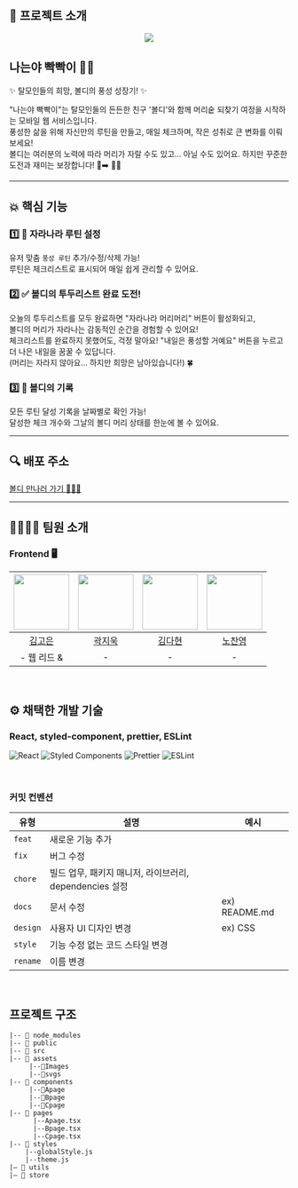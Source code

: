 ## 👋 프로젝트 소개 
<p align="center"><img src="https://github.com/user-attachments/assets/70f33869-355c-49f2-a1e3-442e9e38aa35"></p>

## 나는야 빡빡이 🧑‍🦲
✨ 탈모인들의 희망, 볼디의 풍성 성장기! ✨

"나는야 빡빡이"는 탈모인들의 든든한 친구 '볼디'와 함께 머리숱 되찾기 여정을 시작하는 모바일 웹 서비스입니다. <br/>
풍성한 삶을 위해 자신만의 루틴을 만들고, 매일 체크하며, 작은 성취로 큰 변화를 이뤄보세요!  <br/>
볼디는 여러분의 노력에 따라 머리가 자랄 수도 있고… 아닐 수도 있어요. 하지만 꾸준한 도전과 재미는 보장합니다! 🦲➡️ 💇‍♂️  <br/>

---
## 💥 핵심 기능

### 1️⃣ 🌱 자라나라 루틴 설정

유저 맞춤 `풍성 루틴` 추가/수정/삭제 가능!  <br/>
루틴은 체크리스트로 표시되어 매일 쉽게 관리할 수 있어요.

### 2️⃣ ✅ 볼디의 투두리스트 완료 도전!

오늘의 투두리스트를 모두 완료하면 "자라나라 머리머리" 버튼이 활성화되고,  <br/>
볼디의 머리가 자라나는 감동적인 순간을 경험할 수 있어요!  <br/>
체크리스트를 완료하지 못했어도, 걱정 말아요! "내일은 풍성할 거예요" 버튼을 누르고 더 나은 내일을 꿈꿀 수 있답니다. <br/>
(머리는 자라지 않아요… 하지만 희망은 남아있습니다!) 🍀  

### 3️⃣ 📅 볼디의 기록

모든 루틴 달성 기록을 날짜별로 확인 가능! <br/>
달성한 체크 개수와 그날의 볼디 머리 상태를 한눈에 볼 수 있어요.

---
## 🔍 배포 주소

 [볼디 만나러 가기 🏃🏃‍♀️](https://35-sopkathon-web-web3.vercel.app/)

---

## 👨‍👩‍👧‍👦 팀원 소개

### Frontend 🖥️
| <img src="https://github.com/user-attachments/assets/9650ab2d-5bdc-488f-8194-b3adc789fa56" width="100" height="100"> | <img src="https://avatars.githubusercontent.com/gwagjiug?v=4" width="100" height="100"> | <img src="https://avatars.githubusercontent.com/daahyunk?v=4" width="100" height="100"> | <img src="https://avatars.githubusercontent.com/shroqkf?v=4" width="100" height="100"> |
|:---:|:---:|:---:|:---:|
| [김고은](https://github.com/gonn-i) | [곽지욱](https://github.com/gwagjiug) | [김다현](https://github.com/daahyunk) | [노찬영](https://github.com/shroqkf) |
| - 웹 리드 & | -  | -  | -  |

<br>

## ⚙️ 채택한 개발 기술

### React, styled-component, prettier, ESLint
![React](https://img.shields.io/badge/React-000000?style=for-the-badge&logo=react)
![Styled Components](https://img.shields.io/badge/styled--components-DB7093?style=for-the-badge&logo=styled-components&logoColor=white)
![Prettier](https://img.shields.io/badge/prettier-%23F7B93E.svg?style=for-the-badge&logo=prettier&logoColor=black)
![ESLint](https://img.shields.io/badge/ESLint-4B3263?style=for-the-badge&logo=eslint&logoColor=white)

<br>

### 커밋 컨벤션

| 유형       | 설명                                   | 예시                          |
|------------|----------------------------------------|-------------------------------|
| `feat`     | 새로운 기능 추가                      |                               |
| `fix`      | 버그 수정                              |                               |
| `chore`    | 빌드 업무, 패키지 매니저, 라이브러리, dependencies 설정 |                               |
| `docs`     | 문서 수정                              | ex) README.md                 |
| `design`   | 사용자 UI 디자인 변경                 | ex) CSS                       |
| `style`    | 기능 수정 없는 코드 스타일 변경       |                               |
| `rename`   | 이름 변경                              |                               |

<br>

## 프로젝트 구조
```
|-- 📁 node_modules
|-- 📁 public
|-- 📁 src
|-- 📁 assets
     |--📁Images
     |--📁svgs
|-- 📁 components
     |--📁Apage
     |--📁Bpage
     |--📁Cpage
|-- 📁 pages
      |--Apage.tsx
      |--Bpage.tsx
      |--Cpage.tsx
|-- 📁 styles
    |--globalStyle.js
    |--theme.js
|— 📁 utils
|— 📁 store
```
